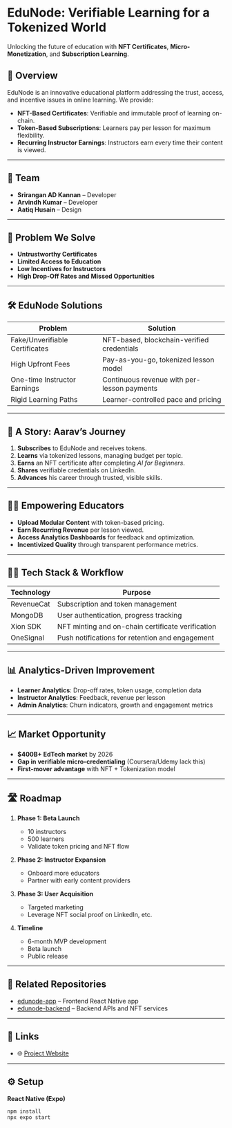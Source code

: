 # EduNode: Verifiable Learning for a Tokenized World

Unlocking the future of education with **NFT Certificates**, **Micro-Monetization**, and **Subscription Learning**.

## 🚀 Overview

EduNode is an innovative educational platform addressing the trust, access, and incentive issues in online learning. We provide:

- **NFT-Based Certificates**: Verifiable and immutable proof of learning on-chain.
- **Token-Based Subscriptions**: Learners pay per lesson for maximum flexibility.
- **Recurring Instructor Earnings**: Instructors earn every time their content is viewed.

---

## 🤝 Team

- **Srirangan AD Kannan** – Developer  
- **Arvindh Kumar** – Developer  
- **Aatiq Husain** – Design  

---

## 🎯 Problem We Solve

- **Untrustworthy Certificates**  
- **Limited Access to Education**  
- **Low Incentives for Instructors**  
- **High Drop-Off Rates and Missed Opportunities**

---

## 🛠️ EduNode Solutions

| Problem                     | Solution                                      |
|----------------------------|-----------------------------------------------|
| Fake/Unverifiable Certificates | NFT-based, blockchain-verified credentials  |
| High Upfront Fees          | Pay-as-you-go, tokenized lesson model         |
| One-time Instructor Earnings | Continuous revenue with per-lesson payments |
| Rigid Learning Paths       | Learner-controlled pace and pricing           |

---

## 📖 A Story: Aarav’s Journey

1. **Subscribes** to EduNode and receives tokens.
2. **Learns** via tokenized lessons, managing budget per topic.
3. **Earns** an NFT certificate after completing *AI for Beginners*.
4. **Shares** verifiable credentials on LinkedIn.
5. **Advances** his career through trusted, visible skills.

---

## 👩‍🏫 Empowering Educators

- **Upload Modular Content** with token-based pricing.
- **Earn Recurring Revenue** per lesson viewed.
- **Access Analytics Dashboards** for feedback and optimization.
- **Incentivized Quality** through transparent performance metrics.

---

## 🧑‍💻 Tech Stack & Workflow

| Technology   | Purpose                                           |
|--------------|---------------------------------------------------|
| RevenueCat   | Subscription and token management                 |
| MongoDB      | User authentication, progress tracking            |
| Xion SDK     | NFT minting and on-chain certificate verification |
| OneSignal    | Push notifications for retention and engagement   |

---

## 📊 Analytics-Driven Improvement

- **Learner Analytics**: Drop-off rates, token usage, completion data  
- **Instructor Analytics**: Feedback, revenue per lesson  
- **Admin Analytics**: Churn indicators, growth and engagement metrics

---

## 📈 Market Opportunity

- **$400B+ EdTech market** by 2026  
- **Gap in verifiable micro-credentialing** (Coursera/Udemy lack this)  
- **First-mover advantage** with NFT + Tokenization model  

---

## 🛣️ Roadmap

1. **Phase 1: Beta Launch**  
   - 10 instructors  
   - 500 learners  
   - Validate token pricing and NFT flow  

2. **Phase 2: Instructor Expansion**  
   - Onboard more educators  
   - Partner with early content providers  

3. **Phase 3: User Acquisition**  
   - Targeted marketing  
   - Leverage NFT social proof on LinkedIn, etc.

4. **Timeline**  
   - 6-month MVP development  
   - Beta launch  
   - Public release

---

## 🧩 Related Repositories

- [edunode-app](https://github.com/SriranganK/dexters-frontend) – Frontend React Native app
- [edunode-backend](https://github.com/SriranganK/dexters-backend) – Backend APIs and NFT services

---

## 🔗 Links

- 🌐 [Project Website](https://docs.google.com/presentation/d/1hNW94_TJbhIfgmkR431zIxWtnrQNHFVtuq_GoxpT2_8/mobilepresent?slide=id.p7)

---

## ⚙️ Setup

**React Native (Expo)**

```bash
npm install
npx expo start
